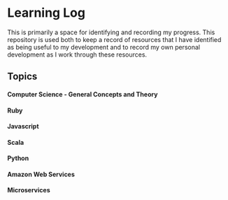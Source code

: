# Learning Log

This is primarily a space for identifying and recording my progress. This repository is used both to keep a record of resources that I have identified as being useful to my development and to record my own personal development as I work through these resources.

## Topics

#### Computer Science - General Concepts and Theory

#### Ruby

#### Javascript

#### Scala

#### Python

#### Amazon Web Services

#### Microservices
